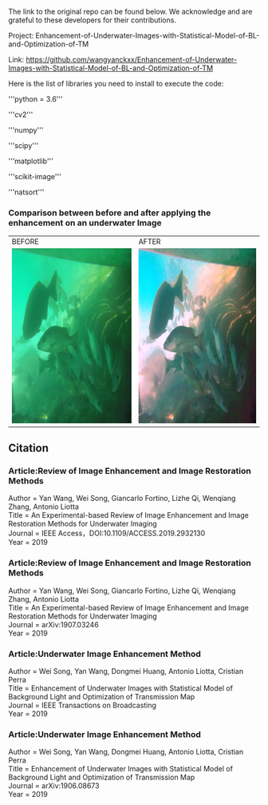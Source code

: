 The link to the original repo can be found below. We acknowledge and are grateful to these developers for their contributions.

Project: Enhancement-of-Underwater-Images-with-Statistical-Model-of-BL-and-Optimization-of-TM</br>

Link: https://github.com/wangyanckxx/Enhancement-of-Underwater-Images-with-Statistical-Model-of-BL-and-Optimization-of-TM


Here is the list of libraries you need to install to execute the code:

'''python = 3.6'''

'''cv2'''

'''numpy'''

'''scipy'''

'''matplotlib'''

'''scikit-image'''

'''natsort'''



### Comparison between before and after applying the enhancement on an underwater Image

<table>
  <tr>
    <td>BEFORE</td>
     <td>AFTER</td>
  </tr>
  <tr>
    <td><img src="Images/Before.png" width=400 height=350></td>
    <td><img src="Images/After.jpg" width=400 height=350></td>
  </tr>
 </table>


## Citation

<h3>Article:Review of Image Enhancement and Image Restoration Methods</h3>
    <p>Author    = Yan Wang, Wei Song, Giancarlo Fortino, Lizhe Qi, Wenqiang Zhang, Antonio Liotta</br>
    Title     = An Experimental-based Review of Image Enhancement and Image Restoration Methods for Underwater Imaging</br>
    Journal   = IEEE Access，DOI:10.1109/ACCESS.2019.2932130</br>
    Year      = 2019</p>

<h3>Article:Review of Image Enhancement and Image Restoration Methods</h3>
   <p> Author    = Yan Wang, Wei Song, Giancarlo Fortino, Lizhe Qi, Wenqiang Zhang, Antonio Liotta</br>
    Title     = An Experimental-based Review of Image Enhancement and Image Restoration Methods for Underwater Imaging</br>
    Journal   = arXiv:1907.03246</br>
    Year      = 2019</p>
   
<h3>Article:Underwater Image Enhancement Method</h3>
   <p> Author    = Wei Song, Yan Wang, Dongmei Huang, Antonio Liotta, Cristian Perra</br>
    Title     = Enhancement of Underwater Images with Statistical Model of Background Light and Optimization of Transmission Map</br>
    Journal   = IEEE Transactions on Broadcasting</br>
    Year      = 2019</p>

<h3>Article:Underwater Image Enhancement Method</h3>
    <p> Author    = Wei Song, Yan Wang, Dongmei Huang, Antonio Liotta, Cristian Perra</br>
    Title     = Enhancement of Underwater Images with Statistical Model of Background Light and Optimization of Transmission Map</br>
    Journal   = arXiv:1906.08673</br>
    Year      = 2019 </p>
